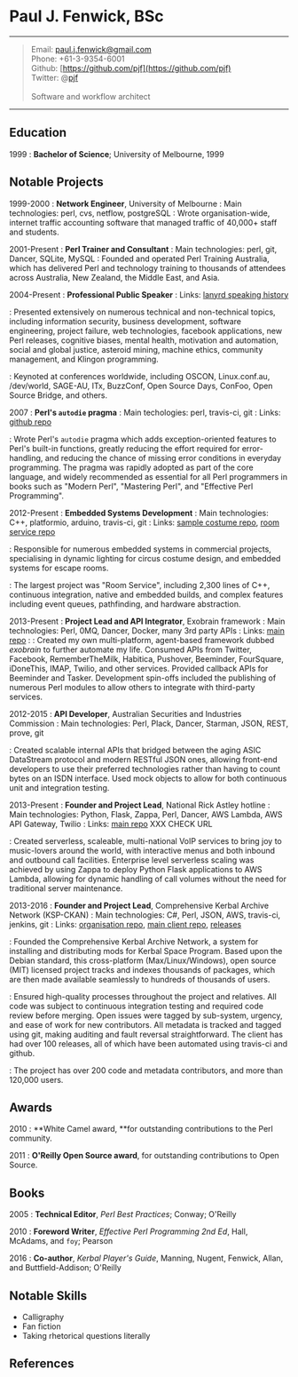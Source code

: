 # Paul J. Fenwick, BSc

----

> Email: paul.j.fenwick@gmail.com \
> Phone: +61-3-9354-6001 \
> Github: [https://github.com/pjf](https://github.com/pjf) \
> Twitter: @[pjf](https://twitter.com/pjf) \
> \
> Software and workflow architect

----

## Education

1999
:   **Bachelor of Science**; University of Melbourne, 1999

## Notable Projects

1999-2000
:   **Network Engineer**, University of Melbourne
:   Main technologies: perl, cvs, netflow, postgreSQL
:   Wrote organisation-wide, internet traffic accounting software that managed traffic of 40,000+ staff and students.

2001-Present
:   **Perl Trainer and Consultant**
:   Main technologies: perl, git, Dancer, SQLite, MySQL
:   Founded and operated Perl Training Australia, which has delivered Perl and technology training to thousands of attendees across Australia, New Zealand, the Middle East, and Asia.

2004-Present
:   **Professional Public Speaker**
:   Links: [lanyrd speaking history](http://lanyrd.com/profile/pjf/sessions/)

:   Presented extensively on numerous technical and non-technical topics, including information security, business development, software engineering, project failure, web technologies, facebook applications, new Perl releases, cognitive biases, mental health, motivation and automation, social and global justice, asteroid mining, machine ethics, community management, and Klingon programming.

:   Keynoted at conferences worldwide, including OSCON, Linux.conf.au, /dev/world, SAGE-AU, ITx, BuzzConf, Open Source Days, ConFoo, Open Source Bridge, and others.

2007
:   **Perl's `autodie` pragma**
:   Main techologies: perl, travis-ci, git
:   Links: [github repo](https://github.com/pjf/autodie)

:   Wrote Perl's `autodie` pragma which adds exception-oriented features to Perl's built-in functions, greatly reducing the effort required for error-handling, and reducing the chance of missing error conditions in everyday programming. The pragma was rapidly adopted as part of the core language, and widely recommended as essential for all Perl programmers in books such as "Modern Perl", "Mastering Perl", and "Effective Perl Programming".

2012-Present
:   **Embedded Systems Development**
:   Main technologies: C++, platformio, arduino, travis-ci, git
:   Links: [sample costume repo](https://github.com/pjf/clockwork-masters), [room service repo](https://github.com/PopUpPlayground/room-service)

:   Responsible for numerous embedded systems in commercial projects, specialising in dynamic lighting for circus costume design, and embedded systems for escape rooms.

:   The largest project was "Room Service", including 2,300 lines of C++, continuous integration, native and embedded builds, and complex features including event queues, pathfinding, and hardware abstraction.

2013-Present
:   **Project Lead and API Integrator**, Exobrain framework
:   Main technologies: Perl, 0MQ, Dancer, Docker, many 3rd party APIs
:   Links: [main repo](https://github.com/pjf/exobrain)
:
:   Created my own multi-platform, agent-based framework dubbed  *exobrain* to further automate my life. Consumed APIs from Twitter, Facebook, RememberTheMilk, Habitica, Pushover, Beeminder, FourSquare, iDoneThis, IMAP, Twilio, and other services. Provided callback APIs for Beeminder and Tasker. Development spin-offs included the publishing of numerous Perl modules to allow others to integrate with third-party services.

2012-2015
:   **API Developer**, Australian Securities and Industries Commission
:   Main technologies: Perl, Plack, Dancer, Starman, JSON, REST, prove, git

:   Created scalable internal APIs that bridged between the aging ASIC DataStream protocol and modern RESTful JSON ones, allowing front-end developers to use their preferred technologies rather than having to count bytes on an ISDN interface. Used mock objects to allow for both continuous unit and integration testing.

2013-Present
:   **Founder and Project Lead**, National Rick Astley hotline
:   Main technologies: Python, Flask, Zappa, Perl, Dancer, AWS Lambda, AWS API Gateway, Twilio
:   Links: [main repo](https://github.com/pjf/rickastley) XXX CHECK URL

:   Created serverless, scaleable, multi-national VoIP services to bring joy to music-lovers around the world, with interactive menus and both inbound and outbound call facilities. Enterprise level serverless scaling was achieved by using Zappa to deploy Python Flask applications to AWS Lambda, allowing for dynamic handling of call volumes without the need for traditional server maintenance.

2013-2016
:   **Founder and Project Lead**, Comprehensive Kerbal Archive Network (KSP-CKAN)
:   Main technologies: C#, Perl, JSON, AWS, travis-ci, jenkins, git
:   Links: [organisation repo](https://github.com/KSP-CKAN), [main client repo](https;//github.com/KSP-CKAN/CKAN), [releases](https://github.com/KSP-CKAN/CKAN/releases)

:   Founded the Comprehensive Kerbal Archive Network, a system for installing and distributing mods for Kerbal Space Program. Based upon the Debian standard, this cross-platform (Max/Linux/Windows), open source (MIT) licensed project tracks and indexes thousands of packages, which are then made available seamlessly to hundreds of thousands of users.

:   Ensured high-quality processes throughout the project and relatives. All code was subject to continuous integration testing and required code review before merging. Open issues were tagged by sub-system, urgency, and ease of work for new contributors. All metadata is tracked and tagged using git, making auditing and fault reversal straightforward. The client has had over 100 releases, all of which have been automated using travis-ci and github.

:   The project has over 200 code and metadata contributors, and more than 120,000 users.

## Awards

2010
:    **White Camel award, **for outstanding contributions to the Perl community.

2011
:   **O'Reilly Open Source award**, for outstanding contributions to Open Source.

## Books

2005
:   **Technical Editor**, *Perl Best Practices*; Conway; O'Reilly

2010
:   **Foreword Writer**, *Effective Perl Programming 2nd Ed*, Hall, McAdams, and `foy`; Pearson

2016
:   **Co-author**, *Kerbal Player's Guide*, Manning, Nugent, Fenwick, Allan, and Buttfield-Addison; O'Reilly

## Notable Skills

- Calligraphy
- Fan fiction
- Taking rhetorical questions literally

## References

<!-- This area gets filled by the build process. References aren't in the main repo so I don't disclose personal details. -->
